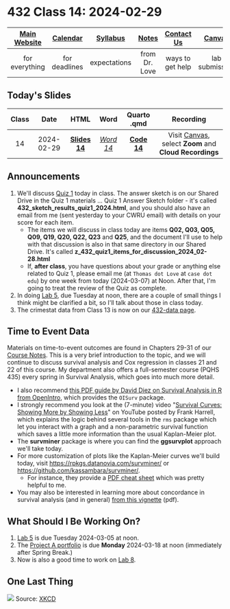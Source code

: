 # 432 Class 14: 2024-02-29

[Main Website](https://thomaselove.github.io/432-2024/) | [Calendar](https://thomaselove.github.io/432-2024/calendar.html) | [Syllabus](https://thomaselove.github.io/432-syllabus-2024/) | [Notes](https://thomaselove.github.io/432-notes/) | [Contact Us](https://thomaselove.github.io/432-2024/contact.html) | [Canvas](https://canvas.case.edu) | [Data and Code](https://github.com/THOMASELOVE/432-data) | [Sources](https://github.com/THOMASELOVE/432-classes-2024/tree/main/sources)
:-----------: | :--------------: | :----------: | :---------: | :-------------: | :-----------: | :------------: |:------:
for everything | for deadlines | expectations | from Dr. Love | ways to get help | lab submission | for downloads | to read

## Today's Slides

Class | Date | HTML | Word | Quarto .qmd | Recording
:---: | :--------: | :------: | :------: | :------: | :-------------:
14 | 2024-02-29 | **[Slides 14](https://thomaselove.github.io/432-slides-2024/slides14.html)** | *[Word 14](https://thomaselove.github.io/432-slides-2024/slides14w.docx)* | **[Code 14](https://github.com/THOMASELOVE/432-slides-2024/blob/main/slides14.qmd)** | Visit [Canvas](https://canvas.case.edu/), select **Zoom** and **Cloud Recordings**

## Announcements

1. We'll discuss [Quiz 1](https://github.com/THOMASELOVE/432-quizzes-2024/tree/main/quiz1) today in class. The answer sketch is on our Shared Drive in the Quiz 1 materials ... Quiz 1 Answer Sketch folder - it's called **432_sketch_results_quiz1_2024.html**, and you should also have an email from me (sent yesterday to your CWRU email) with details on your score for each item.
    - The items we will discuss in class today are items **Q02, Q03, Q05, Q09, Q19, Q20, Q22, Q23** and **Q25**, and the document I'll use to help with that discussion is also in that same directory in our Shared Drive. It's called **z_432_quiz1_items_for_discussion_2024_02-28.html**
    - If, **after class**, you have questions about your grade or anything else related to Quiz 1, please email me (at `Thomas dot Love` at `case dot edu`) by one week from today (2024-03-07) at Noon. After that, I'm going to treat the review of the Quiz as complete.
3. In doing [Lab 5](https://thomaselove.github.io/432-2024/lab5.html), due Tuesday at noon, there are a couple of small things I think might be clarified a bit, so I'll talk about those in class today.
4. The crimestat data from Class 13 is now on our [432-data page](https://github.com/THOMASELOVE/432-data).

## Time to Event Data

Materials on time-to-event outcomes are found in Chapters 29-31 of our [Course Notes](https://thomaselove.github.io/432-notes/). This is a very brief introduction to the topic, and we will continue to discuss survival analysis and Cox regression in classes 21 and 22 of this course. My department also offers a full-semester course (PQHS 435) every spring in Survival Analysis, which goes into much more detail.

- I also recommend [this PDF guide by David Diez on Survival Analysis in R from OpenIntro](https://www.openintro.org/book/surv_in_r/), which provides the `OISurv` package.
- I strongly recommend you look at the (7-minute) video "[Survival Curves: Showing More by Showing Less](https://www.youtube.com/watch?v=EoIB_Obddrk)" on YouTube posted by Frank Harrell, which explains the logic behind several tools in the `rms` package which let you interact with a graph and a non-parametric survival function which saves a little more information than the usual Kaplan-Meier plot.
- The **survminer** package is where you can find the **ggsurvplot** approach we'll take today. 
- For more customization of plots like the Kaplan-Meier curves we'll build today, visit <https://rpkgs.datanovia.com/survminer/> or <https://github.com/kassambara/survminer/>. 
    - For instance, they provide a [PDF cheat sheet](https://rpkgs.datanovia.com/survminer/survminer_cheatsheet.pdf) which was pretty helpful to me.
- You may also be interested in learning more about concordance in survival analysis (and in general) [from this vignette](https://cran.r-project.org/web/packages/survival/vignettes/concordance.pdf) (pdf).

## What Should I Be Working On?

1. [Lab 5](https://thomaselove.github.io/432-2024/lab5.html) is due Tuesday 2024-03-05 at noon.
2. The [Project A portfolio](https://thomaselove.github.io/432-2024/projA.html) is due **Monday** 2024-03-18 at noon (immediately after Spring Break.)
3. Now is also a good time to work on [Lab 8](https://thomaselove.github.io/432-2024/lab8.html).

## One Last Thing

![](https://imgs.xkcd.com/comics/goodharts_law.png)  Source: [XKCD](https://xkcd.com/2899)
